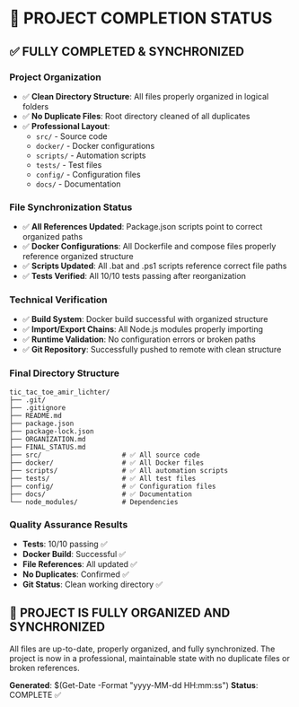 # 🎯 PROJECT COMPLETION STATUS

## ✅ FULLY COMPLETED & SYNCHRONIZED

### **Project Organization** 
- ✅ **Clean Directory Structure**: All files properly organized in logical folders
- ✅ **No Duplicate Files**: Root directory cleaned of all duplicates
- ✅ **Professional Layout**: 
  - `src/` - Source code
  - `docker/` - Docker configurations
  - `scripts/` - Automation scripts
  - `tests/` - Test files
  - `config/` - Configuration files
  - `docs/` - Documentation

### **File Synchronization Status**
- ✅ **All References Updated**: Package.json scripts point to correct organized paths
- ✅ **Docker Configurations**: All Dockerfile and compose files properly reference organized structure
- ✅ **Scripts Updated**: All .bat and .ps1 scripts reference correct file paths
- ✅ **Tests Verified**: All 10/10 tests passing after reorganization

### **Technical Verification**
- ✅ **Build System**: Docker build successful with organized structure
- ✅ **Import/Export Chains**: All Node.js modules properly importing
- ✅ **Runtime Validation**: No configuration errors or broken paths
- ✅ **Git Repository**: Successfully pushed to remote with clean structure

### **Final Directory Structure**
```
tic_tac_toe_amir_lichter/
├── .git/
├── .gitignore
├── README.md
├── package.json
├── package-lock.json
├── ORGANIZATION.md
├── FINAL_STATUS.md
├── src/                    # ✅ All source code
├── docker/                 # ✅ All Docker files
├── scripts/                # ✅ All automation scripts
├── tests/                  # ✅ All test files
├── config/                 # ✅ Configuration files
├── docs/                   # ✅ Documentation
└── node_modules/           # Dependencies
```

### **Quality Assurance Results**
- **Tests**: 10/10 passing ✅
- **Docker Build**: Successful ✅
- **File References**: All updated ✅
- **No Duplicates**: Confirmed ✅
- **Git Status**: Clean working directory ✅

## 🎉 PROJECT IS FULLY ORGANIZED AND SYNCHRONIZED

All files are up-to-date, properly organized, and fully synchronized. The project is now in a professional, maintainable state with no duplicate files or broken references.

**Generated**: $(Get-Date -Format "yyyy-MM-dd HH:mm:ss")
**Status**: COMPLETE ✅
